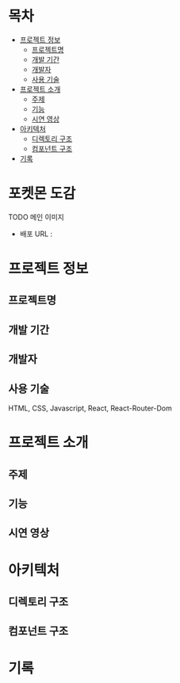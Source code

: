 # 목차

- [프로젝트 정보](#프로젝트-정보)
  - [프로젝트명](#프로젝트명)
  - [개발 기간](#개발-기간)
  - [개발자](#개발자)
  - [사용 기술](#사용-기술)
- [프로젝트 소개](#프로젝트-소개)
  - [주제](#주제)
  - [기능](#기능)
  - [시연 영상](#시연-영상)
- [아키텍처](#아키텍처)
  - [디렉토리 구조](#디렉토리-구조)
  - [컴포넌트 구조](#컴포넌트-구조)
- [기록](#기록)

# 포켓몬 도감

TODO 메인 이미지

- 배포 URL :

# 프로젝트 정보

## 프로젝트명

## 개발 기간

## 개발자

## 사용 기술

HTML, CSS, Javascript, React, React-Router-Dom

# 프로젝트 소개

## 주제

## 기능

## 시연 영상

# 아키텍처

## 디렉토리 구조

## 컴포넌트 구조

# 기록

